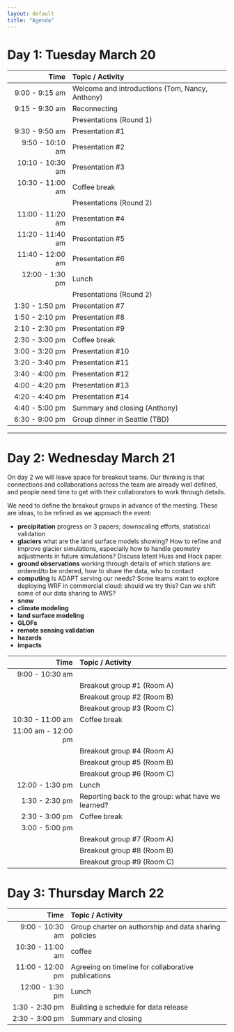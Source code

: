 ```yaml
---
layout: default
title: "Agenda"
---
```


# Day 1: Tuesday March 20

| Time | Topic / Activity |
|------------:|:-------------|
| 9:00 - 9:15 am | Welcome and introductions (Tom, Nancy, Anthony) |
| 9:15 - 9:30 am | Reconnecting |
|  | Presentations (Round 1) |
| 9:30 - 9:50 am | Presentation  #1 | 
| 9:50 - 10:10 am | Presentation  #2 |
| 10:10 - 10:30 am | Presentation  #3 | 
| 10:30 - 11:00 am | Coffee break |
|  | Presentations (Round 2) |
| 11:00 - 11:20 am | Presentation  #4 |
| 11:20 - 11:40 am | Presentation  #5 |
| 11:40 - 12:00 am | Presentation  #6 |
| 12:00 - 1:30 pm | Lunch |
|  | Presentations (Round 2) |
| 1:30 - 1:50 pm | Presentation  #7 |
| 1:50 - 2:10 pm | Presentation  #8 |
| 2:10 - 2:30 pm | Presentation  #9 |
| 2:30 - 3:00 pm | Coffee break |
| 3:00 - 3:20 pm | Presentation  #10 |
| 3:20 - 3:40 pm | Presentation  #11 |
| 3:40 - 4:00 pm | Presentation  #12 |
| 4:00 - 4:20 pm | Presentation  #13 |
| 4:20 - 4:40 pm | Presentation  #14 |
| 4:40 - 5:00 pm | Summary and closing (Anthony) |
| 6:30 - 9:00 pm | Group dinner in Seattle (TBD) |

<hr>

# Day 2: Wednesday March 21

On day 2 we will leave space for breakout teams. Our thinking is that connections and collaborations across the team are already well defined, and people need time to get with their collaborators to work through details.

We need to define the breakout groups in advance of the meeting. These are ideas, to be refined as we approach the event:

* **precipitation** progress on 3 papers; downscaling efforts, statistical validation
* **glaciers** what are the land surface models showing? How to refine and improve glacier simulations, especially how to handle geometry adjustments in future simulations? Discuss latest Huss and Hock paper.
* **ground observations** working through details of which stations are ordered/to be ordered, how to share the data, who to contact  
* **computing** Is ADAPT serving our needs? Some teams want to explore deploying WRF in commercial cloud: should we try this? Can we shift some of our data sharing to AWS? 
* **snow** 
* **climate modeling**
* **land surface modeling**
* **GLOFs**
* **remote sensing validation**
* **hazards**
* **impacts**


| Time | Topic / Activity |
|------------:|:-------------|
| 9:00 - 10:30 am | | 
|  | Breakout group #1 (Room A) |
|  | Breakout group #2 (Room B) |
|  | Breakout group #3 (Room C) |
| 10:30 - 11:00 am | Coffee break |
11:00 am - 12:00 pm | | 
|  | Breakout group #4 (Room A) |
|  | Breakout group #5 (Room B) |
|  | Breakout group #6 (Room C) |
| 12:00 - 1:30 pm | Lunch |
| 1:30 - 2:30 pm | Reporting back to the group: what have we learned? | 
| 2:30 - 3:00 pm | Coffee break |
| 3:00 - 5:00 pm | |
|  | Breakout group #7 (Room A) |
|  | Breakout group #8 (Room B) |
|  | Breakout group #9 (Room C) |

# Day 3: Thursday March 22

| Time | Topic / Activity |
|------------:|:-------------|
| 9:00 - 10:30 am | Group charter on authorship and data sharing policies |
| 10:30 - 11:00 am | coffee |
| 11:00 - 12:00 pm | Agreeing on timeline for collaborative publications |
| 12:00 - 1:30 pm | Lunch |
| 1:30 - 2:30 pm | Building a schedule for data release |
| 2:30 - 3:00 pm | Summary and closing |


